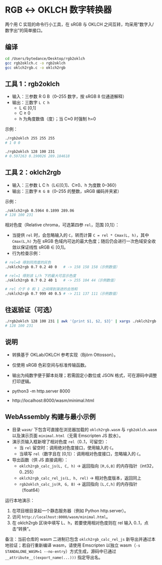 # RGB ↔ OKLCH 数字转换器

两个用 C 实现的命令行小工具，在 sRGB 与 OKLCH 之间互转，均采用“数字入/数字出”的简单接口。

## 编译

```zsh
cd /Users/bytedance/Desktop/rgb2oklch
gcc rgb2oklch.c -o rgb2oklch
gcc oklch2rgb.c -o oklch2rgb
```

## 工具 1：rgb2oklch

- 输入：三参数 R G B（0–255 数字，按 sRGB 8 位通道解释）
- 输出：三数字 `L C h`
  - L ∈ [0,1]
  - C ≥ 0
  - h 为角度数值（度）；当 C≈0 时强制 h=0

示例：

```zsh
./rgb2oklch 255 255 255
# 1 0 0

./rgb2oklch 128 100 231
# 0.597263 0.190026 289.184618
```

## 工具 2：oklch2rgb

- 输入：三参数 L C h（L∈[0,1]、C≥0、h 为度数 0–360）
- 输出：三数字 `R G B`（0–255 的整数，sRGB 编码并夹紧）

示例：

```zsh
./oklch2rgb 0.5964 0.1899 289.06
# 128 100 231
```

相对色度（Relative chroma，可选第四参 `rel`，范围 [0,1]）：

- 当提供 `rel` 时，会忽略输入的 `C`，转而计算 `C = rel * Cmax(L, h)`，其中 `Cmax(L,h)` 为在 sRGB 色域内可达的最大色度；随后仍会进行一次色域安全收敛以保证线性 sRGB ∈ [0,1]。
- 行为检查示例：

```zsh
# rel=0 得到同亮度的灰色
./oklch2rgb 0.7 0.2 40 0   # -> 158 158 158（示例数值）

# rel=1 得到该 L/h 下的最大可显示色度
./oklch2rgb 0.7 0.2 40 1   # -> 255 104 44（示例数值）

# rel 介于 0 和 1 之间得到渐进的去饱和
./oklch2rgb 0.7 999 40 0.5 # -> 211 137 111（示例数值）
```

## 往返验证（可选）

```zsh
./rgb2oklch 128 100 231 | awk '{print $1, $2, $3}' | xargs ./oklch2rgb
# 128 100 231
```

## 说明

- 转换基于 OKLab/OKLCH 参考实现（Björn Ottosson）。
- 仅使用 sRGB 色彩空间与标准传输函数。
- 输出为纯数字便于脚本处理；若需固定小数位或 JSON 格式，可在源码中调整打印逻辑。

- python3 -m http.server 8000
- http://localhost:8000/wasm/minimal.html

## WebAssembly 构建与最小示例

- 目录 `wasm/` 下包含可直接在浏览器加载的 `oklch2rgb.wasm` 与 `rgb2oklch.wasm` 以及演示页面 `minimal.html`（无需 Emscripten JS 胶水）。
- 演示页输入框新增了相对色度 `rel`（0..1，可留空）：
  - 当 `rel` 留空时：调用绝对色度接口，使用输入的 `C`。
  - 当填写 `rel`（数字且在 [0,1]）：调用相对色度接口，忽略输入的 `C`。
- 导出函数（供 JS 直接调用）：
  - `oklch2rgb_calc_js(L, C, h)` → 返回指向 `[R,G,B]` 的内存指针（int32，0..255）
  - `oklch2rgb_calc_rel_js(L, h, rel)` → 相对色度版本，返回同上
  - `rgb2oklch_calc_js(R, G, B)` → 返回指向 `[L,C,h]` 的内存指针（float64）

运行本地演示：

1. 在项目根目录起一个静态服务器（例如 Python http.server）。
2. 访问 `http://localhost:8000/wasm/minimal.html`。
3. 在 oklch2rgb 区块中填写 L、h，若要使用相对色度则在 rel 输入 0..1，点击“转换”。

备注：当前仓库的 wasm 二进制已包含 `oklch2rgb_calc_rel_js` 新导出并通过本地验证；若自行重新编译 wasm，请使用 Emscripten 以独立 wasm（`-s STANDALONE_WASM=1 --no-entry`）方式生成，源码中已通过 `__attribute__((export_name(...)))` 指定导出名。
